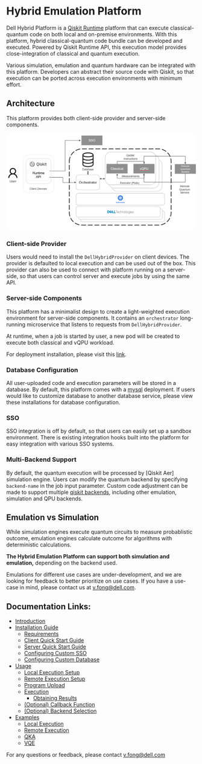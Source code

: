 # Hybrid Emulation Platform
Dell Hybrid Platform is a [Qiskit Runtime]() platform that can execute classical-quantum code on both local and on-premise environments. With this platform, hybrid classical-quantum code bundle can be developed and executed. Powered by Qiskit Runtime API, this execution model provides close-integration of classical and quantum execution. 

Various simulation, emulation and quantum hardware can be integrated with this platform. Developers can abstract their source code with Qiskit, so that execution can be ported across execution environments with minimum effort. 

## Architecture
This platform provides both client-side provider and server-side components. 

![Qiskit Runtime Architecture](images/arch.png)
### Client-side Provider
Users would need to install the `DellHybridProvider` on client devices. The provider is defaulted to local execution and can be used out of the box. This provider can also be used to connect with platform running on a server-side, so that users can control server and execute jobs by using the same API. 

### Server-side Components
This platform has a minimalist design to create a light-weighted execution environment for server-side components. It contains an `orchestrator` long-running microservice that listens to requests from `DellHybridProvider`. 

At runtime, when a job is started by user, a new pod will be created to execute both classical and vQPU workload. 

For deployment installation, please visit this [link](doc/install.md). 

### Database Configuration
All user-uploaded code and execution parameters will be stored in a database. By default, this platform comes with a [mysql](https://www.mysql.com/) deployment. If users would like to customize database to another database service, please view these installations for database configuration. 

### SSO
SSO integration is off by default, so that users can easily set up a sandbox environment. There is existing integration hooks built into the platform for easy integration with various SSO systems. 

### Multi-Backend Support
By default, the quantum execution will be processed by [Qiskit Aer] simulation engine. Users can modify the quantum backend by specifying `backend-name` in the job input parameter. Custom code adjustment can be made to support multiple [qiskit backends](), including other emulation, simulation and QPU backends. 

## Emulation vs Simulation
While simulation engines execute quantum circuits to measure probablistic outcome, emulation engines calculate outcome for algorithms with deterministic calculations. 

**The Hybrid Emulation Platform can support both simulation and emulation,** depending on the backend used. 

Emulations for different use cases are under-development, and we are looking for feedback to better prioritize on use cases. If you have a use-case in mind, please contact us at [v.fong@dell.com](mailto:v.fong@dell.com).

## Documentation Links:
- [Introduction](doc/intro.md)
- [Installation Guide](doc/install.md)
  - [Requirements]()
  - [Client Quick Start Guide]()
  - [Server Quick Start Guide]()
  - [Configuring Custom SSO]()
  - [Configuring Custom Database]()
- [Usage](doc/usage.ipynb)
  - [Local Execution Setup]()
  - [Remote Execution Setup]()
  - [Program Upload]()
  - [Execution]()
    - [Obtaining Results]()
  - [(Optional) Callback Function]()
  - [(Optional) Backend Selection]()
- [Examples](doc/examples.ipynb)
  - [Local Execution]()
  - [Remote Execution]()
  - [QKA]()
  - [VQE]()


For any questions or feedback, please contact [v.fong@dell.com](mailto:v.fong@dell.com)